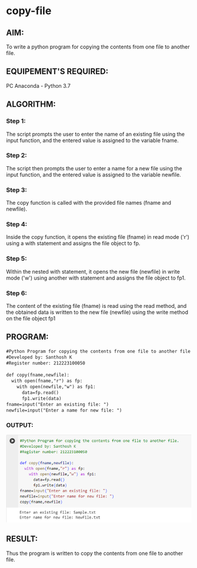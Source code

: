 # copy-file
## AIM:
To write a python program for copying the contents from one file to another file.
## EQUIPEMENT'S REQUIRED: 
PC
Anaconda - Python 3.7
## ALGORITHM: 
### Step 1:
The script prompts the user to enter the name of an existing file using the input function, and the entered value is assigned to the variable fname.

### Step 2:
The script then prompts the user to enter a name for a new file using the input function, and the entered value is assigned to the variable newfile.

### Step 3:
The copy function is called with the provided file names (fname and newfile).

### Step 4:
Inside the copy function, it opens the existing file (fname) in read mode ('r') using a with statement and assigns the file object to fp.

### Step 5:
Within the nested with statement, it opens the new file (newfile) in write mode ('w') using another with statement and assigns the file object to fp1.

### Step 6:
The content of the existing file (fname) is read using the read method, and the obtained data is written to the new file (newfile) using the write method on the file object fp1 

## PROGRAM:
```
#Python Program for copying the contents from one file to another file
#Developed by: Santhosh K
#Register number: 212223100050 

def copy(fname,newfile):
  with open(fname,"r") as fp:
    with open(newfile,"w") as fp1:
      data=fp.read()
      fp1.write(data)
fname=input("Enter an existing file: ")
newfile=input("Enter a name for new file: ")
```
### OUTPUT:
![output](./Output.png)

## RESULT:
Thus the program is written to copy the contents from one file to another file.